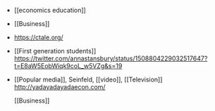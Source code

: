 - [[economics education]]
- [[Business]]
- https://ctale.org/
- [[First generation students]] https://twitter.com/annastansbury/status/1508804229032517647?t=E8aW5EobWiqk9coL_w5VZg&s=19
- [[Popular media]], Seinfeld, [[video]], [[Television]] http://yadayadayadaecon.com/
  
  [[Business]]